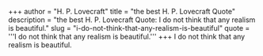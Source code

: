 +++
author = "H. P. Lovecraft"
title = "the best H. P. Lovecraft Quote"
description = "the best H. P. Lovecraft Quote: I do not think that any realism is beautiful."
slug = "i-do-not-think-that-any-realism-is-beautiful"
quote = '''I do not think that any realism is beautiful.'''
+++
I do not think that any realism is beautiful.
